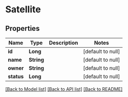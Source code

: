 # Satellite
## Properties

| Name | Type | Description | Notes |
|------------ | ------------- | ------------- | -------------|
| **id** | **Long** |  | [default to null] |
| **name** | **String** |  | [default to null] |
| **owner** | **String** |  | [default to null] |
| **status** | **Long** |  | [default to null] |

[[Back to Model list]](../README.md#documentation-for-models) [[Back to API list]](../README.md#documentation-for-api-endpoints) [[Back to README]](../README.md)


